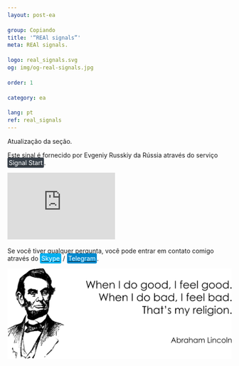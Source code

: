 ```yaml
---
layout: post-ea

group: Copiando
title: '“REAl signals”'
meta: REAl signals.

logo: real_signals.svg
og: img/og-real-signals.jpg

order: 1

category: ea

lang: pt
ref: real_signals
---
```


Atualização da seção.

Este sinal é fornecido por Evgeniy Russkiy da Rússia através do serviço  <a href="https://www.signalstart.com/analysis/pipspool/50865" target="_blank"><span style="background-color:#3b434c; color:white; padding:3px; border-radius: 3px">Signal Start</span></a>.
<iframe frameborder="0" width="242" height="150" src="https://www.signalstart.com/pt/widgets/1/50865?colors=578EBE,FFFFFF,004782"></iframe>

Se você tiver qualquer pergunta, você pode entrar em contato comigo através do <a href="skype:chutkoy89?call" target="_blank"><span style="background-color:#00aff0; color:white; padding:3px; border-radius: 3px">Skype</span></a> / <a href="https://t.me/chutkoy" target="_blank"><span style="background-color:#0088cc; color:white; padding:3px; border-radius: 3px">Telegram</span></a>. 

<a data-fancybox="gallery" href="/img/programming/Lincoln.png"><img src="/img/programming/Lincoln.png" alt=""></a>
